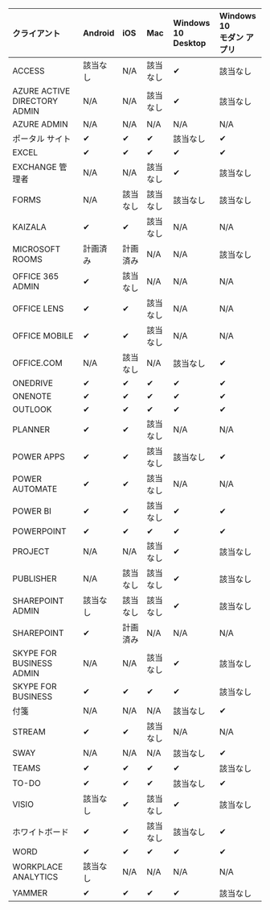 <!-- This file is generated automatically. Changes made to this file will be overwritten.-->
|クライアント|Android|iOS|Mac|Windows 10<br>Desktop|Windows 10<br>モダン アプリ|
|:-|:-|:-|:-|:-|:-|
|ACCESS|該当なし|N/A|該当なし|✔|該当なし|
|AZURE ACTIVE DIRECTORY ADMIN|N/A|N/A|該当なし|✔|該当なし|
|AZURE ADMIN|N/A|N/A|N/A|N/A|N/A|
|ポータル サイト|✔|✔|✔|該当なし|✔|
|EXCEL|✔|✔|✔|✔|✔|
|EXCHANGE 管理者|N/A|N/A|該当なし|✔|該当なし|
|FORMS|N/A|該当なし|該当なし|該当なし|該当なし|
|KAIZALA|✔|✔|該当なし|N/A|N/A|
|MICROSOFT ROOMS|計画済み|計画済み|N/A|N/A|該当なし|
|OFFICE 365 ADMIN|✔|該当なし|N/A|N/A|N/A|
|OFFICE LENS|✔|✔|該当なし|N/A|N/A|
|OFFICE MOBILE|✔|✔|該当なし|N/A|N/A|
|OFFICE.COM|N/A|該当なし|N/A|該当なし|✔|
|ONEDRIVE|✔|✔|✔|✔|✔|
|ONENOTE|✔|✔|✔|✔|✔|
|OUTLOOK|✔|✔|✔|✔|✔|
|PLANNER|✔|✔|該当なし|N/A|N/A|
|POWER APPS|✔|✔|該当なし|該当なし|✔|
|POWER AUTOMATE|✔|✔|該当なし|N/A|N/A|
|POWER BI|✔|✔|該当なし|✔|✔|
|POWERPOINT|✔|✔|✔|✔|✔|
|PROJECT|N/A|N/A|該当なし|✔|該当なし|
|PUBLISHER|N/A|該当なし|該当なし|✔|該当なし|
|SHAREPOINT ADMIN|該当なし|該当なし|該当なし|✔|該当なし|
|SHAREPOINT|✔|計画済み|N/A|N/A|N/A|
|SKYPE FOR BUSINESS ADMIN|N/A|N/A|該当なし|✔|該当なし|
|SKYPE FOR BUSINESS|✔|✔|✔|✔|該当なし|
|付箋|N/A|N/A|N/A|該当なし|✔|
|STREAM|✔|✔|該当なし|N/A|N/A|
|SWAY|N/A|N/A|N/A|該当なし|✔|
|TEAMS|✔|✔|✔|✔|該当なし|
|TO-DO|✔|✔|✔|該当なし|✔|
|VISIO|該当なし|✔|該当なし|✔|該当なし|
|ホワイトボード|✔|✔|該当なし|該当なし|✔|
|WORD|✔|✔|✔|✔|✔|
|WORKPLACE ANALYTICS|該当なし|N/A|N/A|N/A|N/A|
|YAMMER|✔|✔|✔|✔|該当なし|
